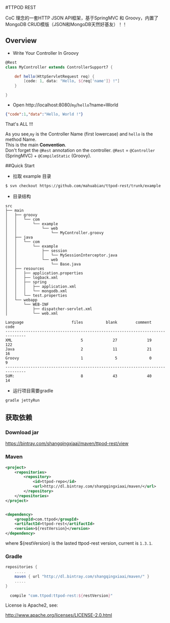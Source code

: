 #TTPOD REST



CoC 理念的一套HTTP JSON API框架，基于SpringMVC 和 Groovy，内置了 MongoDB CRUD模版（JSON和MongoDB天然好基友）！！


## Overview

* Write Your Controller In Groovy

``` groovy
@Rest
class MyController extends ControllerSupport7 {

    def hello(HttpServletRequest req) {
        [code: 1, data: "Hello, ${req['name']} !"]
    }

}
```

                               
* Open http://localhost:8080/`my`/`hello`?name=World


``` json
{"code":1,"data":"Hello, World !"}
```

That's ALL !!!


As you see,`my` is the Controller Name (first lowercase) and `hello` is the method Name.  
This is the main **Convention**.  
Don't forget the  `@Rest` annotation on the controller.
`@Rest` =  `@Controller` (SpringMVC) + `@CompileStatic` (Groovy).



##Quick Start


* 拉取 example 目录


``` bash
$ svn checkout https://github.com/mahuabian/ttpod-rest/trunk/example
```
* 目录结构

``` 
src
├── main
│   ├── groovy
│   │   └── com
│   │       └── example
│   │           └── web
│   │               └── MyController.groovy
│   ├── java
│   │   └── com
│   │       └── example
│   │           ├── session
│   │           │   └── MySessionInterceptor.java
│   │           └── web
│   │               └── Base.java
│   ├── resources
│   │   ├── application.properties
│   │   ├── logback.xml
│   │   ├── spring
│   │   │   ├── application.xml
│   │   │   └── mongodb.xml
│   │   └── test.properties
│   └── webapp
│       └── WEB-INF
│           ├── dispatcher-servlet.xml
│           └── web.xml
```

```
Language                     files          blank        comment           code
-------------------------------------------------------------------------------
XML                              5             27             19            122
Java                             2             11             21             16
Groovy                           1              5              0              9
-------------------------------------------------------------------------------
SUM:                             8             43             40            14
```

* 运行项目需要gradle

``` bash
gradle jettyRun
```









## 获取依赖 

### Download jar

<https://bintray.com/shangqingxiaai/maven/ttpod-rest/view>


### Maven

```xml
<project>
    <repositories>
        <repository>
            <id>ttpod-repo</id>
            <url>http://dl.bintray.com/shangqingxiaai/maven/</url>
        </repository>
    </repositories>
</project>


<dependency>
    <groupId>com.ttpod</groupId>
    <artifactId>ttpod-rest</artifactId>
    <version>${restVersion}</version>
</dependency>    
```

where ${restVersion} is the lasted ttpod-rest version, current is `1.3.1`.

### Gradle

``` groovy
repositories {
    .....
    maven { url "http://dl.bintray.com/shangqingxiaai/maven/" }
    .....
}
  
  compile "com.ttpod:ttpod-rest:${restVersion}"
```  

  




License is Apache2, see:

  http://www.apache.org/licenses/LICENSE-2.0.html
  






